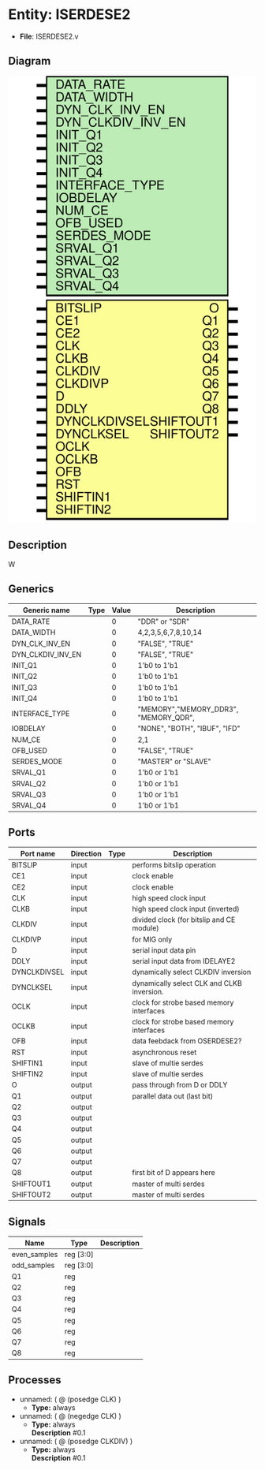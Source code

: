 # Entity: ISERDESE2

- **File**: ISERDESE2.v
## Diagram

![Diagram](ISERDESE2.svg "Diagram")
## Description

W

## Generics

| Generic name      | Type | Value | Description                              |
| ----------------- | ---- | ----- | ---------------------------------------- |
| DATA_RATE         |      | 0     |  "DDR" or "SDR"                          |
| DATA_WIDTH        |      | 0     |  4,2,3,5,6,7,8,10,14                     |
| DYN_CLK_INV_EN    |      | 0     |  "FALSE", "TRUE"                         |
| DYN_CLKDIV_INV_EN |      | 0     |  "FALSE", "TRUE"                         |
| INIT_Q1           |      | 0     |  1'b0 to 1'b1                            |
| INIT_Q2           |      | 0     |  1'b0 to 1'b1                            |
| INIT_Q3           |      | 0     |  1'b0 to 1'b1                            |
| INIT_Q4           |      | 0     |  1'b0 to 1'b1                            |
| INTERFACE_TYPE    |      | 0     |  "MEMORY","MEMORY_DDR3", "MEMORY_QDR",   |
| IOBDELAY          |      | 0     |  "NONE", "BOTH", "IBUF", "IFD"           |
| NUM_CE            |      | 0     |  2,1                                     |
| OFB_USED          |      | 0     |  "FALSE", "TRUE"                         |
| SERDES_MODE       |      | 0     |  "MASTER" or "SLAVE"                     |
| SRVAL_Q1          |      | 0     |  1'b0 or 1'b1                            |
| SRVAL_Q2          |      | 0     |  1'b0 or 1'b1                            |
| SRVAL_Q3          |      | 0     |  1'b0 or 1'b1                            |
| SRVAL_Q4          |      | 0     |  1'b0 or 1'b1                            |
## Ports

| Port name    | Direction | Type | Description                                |
| ------------ | --------- | ---- | ------------------------------------------ |
| BITSLIP      | input     |      | performs bitslip operation                 |
| CE1          | input     |      | clock enable                               |
| CE2          | input     |      | clock enable                               |
| CLK          | input     |      | high speed clock input                     |
| CLKB         | input     |      | high speed clock input (inverted)          |
| CLKDIV       | input     |      | divided clock (for bitslip and CE module)  |
| CLKDIVP      | input     |      | for MIG only                               |
| D            | input     |      | serial input data pin                      |
| DDLY         | input     |      | serial input data from IDELAYE2            |
| DYNCLKDIVSEL | input     |      | dynamically select CLKDIV inversion        |
| DYNCLKSEL    | input     |      | dynamically select CLK and CLKB inversion. |
| OCLK         | input     |      | clock for strobe based memory interfaces   |
| OCLKB        | input     |      | clock for strobe based memory interfaces   |
| OFB          | input     |      | data feebdack from OSERDESE2?              |
| RST          | input     |      | asynchronous reset                         |
| SHIFTIN1     | input     |      | slave of multie serdes                     |
| SHIFTIN2     | input     |      | slave of multie serdes                     |
| O            | output    |      | pass through from D or DDLY                |
| Q1           | output    |      | parallel data out (last bit)               |
| Q2           | output    |      |                                            |
| Q3           | output    |      |                                            |
| Q4           | output    |      |                                            |
| Q5           | output    |      |                                            |
| Q6           | output    |      |                                            |
| Q7           | output    |      |                                            |
| Q8           | output    |      | first bit of D appears here                |
| SHIFTOUT1    | output    |      | master of multi serdes                     |
| SHIFTOUT2    | output    |      | master of multi serdes                     |
## Signals

| Name         | Type      | Description |
| ------------ | --------- | ----------- |
| even_samples | reg [3:0] |             |
| odd_samples  | reg [3:0] |             |
| Q1           | reg       |             |
| Q2           | reg       |             |
| Q3           | reg       |             |
| Q4           | reg       |             |
| Q5           | reg       |             |
| Q6           | reg       |             |
| Q7           | reg       |             |
| Q8           | reg       |             |
## Processes
- unnamed: ( @ (posedge CLK) )
  - **Type:** always
- unnamed: ( @ (negedge CLK) )
  - **Type:** always
</br>**Description**
#0.1 
- unnamed: ( @ (posedge CLKDIV) )
  - **Type:** always
</br>**Description**
#0.1 
